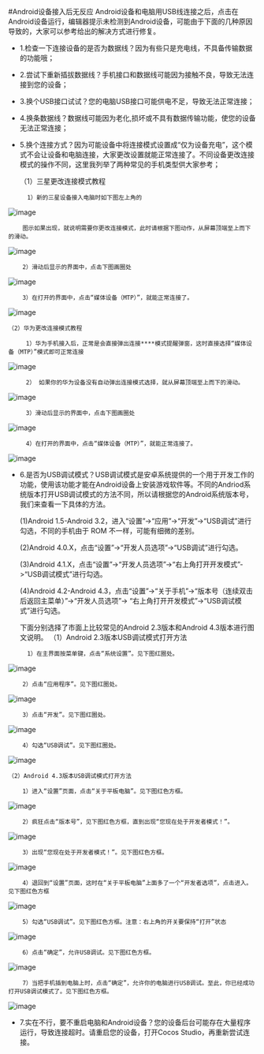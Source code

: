 #Android设备接入后无反应
Android设备和电脑用USB线连接之后，点击在Android设备运行，编辑器提示未检测到Android设备，可能由于下面的几种原因导致的，大家可以参考给出的解决方式进行修复。 

- 1.检查一下连接设备的是否为数据线？因为有些只是充电线，不具备传输数据的功能哦；
- 2.尝试下重新插拔数据线？手机接口和数据线可能因为接触不良，导致无法连接到您的设备；
- 3.换个USB接口试试？您的电脑USB接口可能供电不足，导致无法正常连接；
- 4.换条数据线？数据线可能因为老化,损坏或不具有数据传输功能，使您的设备无法正常连接；
- 5.换个连接方式？因为可能设备中将连接模式设置成“仅为设备充电”，这个模式不会让设备和电脑连接，大家更改设置就能正常连接了。不同设备更改连接模式的操作不同，这里我列举了两种常见的手机类型供大家参考；

 
    （1）三星更改连接模式教程

        1）新的三星设备接入电脑时如下图左上角的
![image](res/image001.png) 
		
		图示如果出现，就说明需要你更改连接模式，此时请根据下图动作，从屏幕顶端至上而下的滑动。
![image](res/image002.png)
 
        2）滑动后显示的界面中，点击下图画圈处
![image](res/image003.png)
 
        3）在打开的界面中，点击“媒体设备（MTP）”，就能正常连接了。
![image](res/image004.png)

    （2）华为更改连接模式教程

         1）华为手机接入后，正常是会直接弹出连接****模式提醒弹窗，这时直接选择“媒体设备（MTP）”模式即可正常连接
![image](res/image005.png)
 
         2） 如果你的华为设备没有自动弹出连接模式选择，就从屏幕顶端至上而下的滑动。
![image](res/image006.png)
 
         3）滑动后显示的界面中，点击下图画圈处
![image](res/image007.png)
 
         4）在打开的界面中，点击“媒体设备（MTP）”，就能正常连接了。
![image](res/image008.png)

- 6.是否为USB调试模式？USB调试模式是安卓系统提供的一个用于开发工作的功能，使用该功能才能在Android设备上安装游戏软件等。不同的Andriod系统版本打开USB调试模式的方法不同，所以请根据您的Android系统版本号，我们来查看一下具体的方法。
    
    (1)Android 1.5-Android 3.2，进入“设置”->“应用”->“开发”->“USB调试”进行勾选，不同的手机由于
    ROM 不一样，可能有细微的差别。

    (2)Android 4.0.X，点击“设置”->“开发人员选项”->“USB调试”进行勾选。

    (3)Android 4.1.X，点击“设置”->“开发人员选项”->“右上角打开开发模式”->“USB调试模式”进行勾选。

    (4)Android 4.2-Android 4.3，点击“设置”->“关于手机”->“版本号（连续双击后返回主菜单）”->“开发人员选项”-> “右上角打开开发模式”->“USB调试模式”进行勾选。

    下面分别选择了市面上比较常见的Android 2.3版本和Android 4.3版本进行图文说明。
    （1）Android 2.3版本USB调试模式打开方法

        1）在主界面按菜单键，点击“系统设置”。见下图红圈处。
![image](res/image009.png)

        2）点击“应用程序”。见下图红圈处。
![image](res/image010.png)

        3）点击“开发”。见下图红圈处。
![image](res/image011.png)

        4）勾选“USB调试”。见下图红圈处。
![image](res/image012.png)

    （2）Android 4.3版本USB调试模式打开方法

        1）进入“设置”页面，点击“关于平板电脑”。见下图红色方框。
![image](res/image013.png)

        2）疯狂点击“版本号”，见下图红色方框，直到出现“您现在处于开发者模式！”。
![image](res/image014.png)

        3）出现“您现在处于开发者模式！”。见下图红色方框。
![image](res/image015.png)

        4）退回到“设置”页面，这时在“关于平板电脑”上面多了一个“开发者选项”，点击进入。见下图红色方框
![image](res/image016.png)

        5）勾选“USB调试”。见下图红色方框。注意：右上角的开关要保持“打开”状态
![image](res/image017.png)

        6）点击“确定”，允许USB调试。见下图红色方框。
![image](res/image018.png)

        7）当把手机插到电脑上时，点击“确定”，允许你的电脑进行USB调试。至此，你已经成功打开USB调试模式了。见下图红色方框。
![image](res/image019.png)

- 7.实在不行，要不重启电脑和Android设备？您的设备后台可能存在大量程序运行，导致连接超时。请重启您的设备，打开Cocos Studio，再重新尝试连接。
